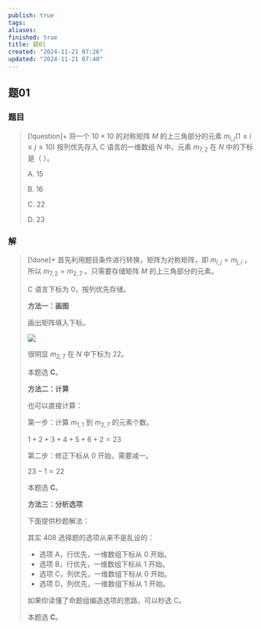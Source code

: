 ```yaml
---
publish: true
tags: 
aliases: 
finished: true
title: 题01
created: "2024-11-21 07:26"
updated: "2024-11-21 07:40"
---
```

## 题01
### 题目
> [!question]+
> 将一个 $10\times10$ 的对称矩阵 $M$ 的上三角部分的元素 $m_{i,j}(1\le i\le j \le 10)$ 按列优先存入 C 语言的一维数组 $N$ 中，元素 $m_{7,2}$ 在 $N$ 中的下标是（ ）。
> 
> A. 15
> 
> B. 16
> 
> C. 22
> 
> D. 23
### 解
> [!done]+
> 首先利用题目条件进行转换，矩阵为对称矩阵，即 $m_{i,j}=m_{j,i}$ ，所以 $m_{7,2}=m_{2,7}$ 。只需要存储矩阵 $M$ 的上三角部分的元素。
> 
> C 语言下标为 0，按列优先存储。
> 
> **方法一：画图**
> 
> 画出矩阵填入下标。
> 
> ![](https://pic2.zhimg.com/v2-d6626075026ad9d731c048359f9e162b_r.jpg)
> 
> 很明显 $m_{2,7}$ 在 $N$ 中下标为 22。
> 
> 本题选 **C**。
> 
> **方法二：计算**
> 
> 也可以直接计算：
> 
> 第一步：计算 $m_{1,1}$ 到 $m_{2,7}$ 的元素个数。
> 
> $1+2+3+4+5+6+2=23$
> 
> 第二步：修正下标从 0 开始，需要减一。
> 
> $23-1=22$
> 
> 本题选 **C**。
> 
> **方法三：分析选项**
> 
> 下面提供秒题解法：
> 
> 其实 408 选择题的选项从来不是乱设的：
> 
> - 选项 A，行优先，一维数组下标从 0 开始。
> - 选项 B，行优先，一维数组下标从 1 开始。
> - 选项 C，列优先，一维数组下标从 0 开始。
> - 选项 D，列优先，一维数组下标从 1 开始。
> 
> 如果你读懂了命题组编造选项的思路，可以秒选 C。
> 
> 本题选 **C**。